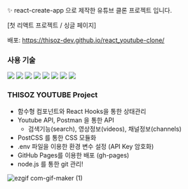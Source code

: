✨ react-create-app 으로 제작한 유튜브 클론 프로젝트 입니다.


[첫 리액트 프로젝트 / 싱글 페이지]

배포: https://thisoz-dev.github.io/react_youtube-clone/



### 사용 기술
<img src="https://img.shields.io/badge/React-61DAFB?style=flat-square&logo=React&logoColor=black"/> <img src="https://img.shields.io/badge/JavaScript-F7DF1E?style=flat-square&logo=JavaScript&logoColor=black"/> <img src="https://img.shields.io/badge/HTML5-E34F26?style=flat-square&logo=HTML5&logoColor=white"/> <img src="https://img.shields.io/badge/CSS3-1572B6?style=flat-square&logo=CSS3&logoColor=white"/> <img src="https://img.shields.io/badge/PostCSS-DD3A0A?style=flat-square&logo=PostCSS&logoColor=white"/> <img src="https://img.shields.io/badge/NodeJS-339933?style=flat-square&logo=Node.js&logoColor=white"/> <img src="https://img.shields.io/badge/FontAwesome-339AF0?style=flat-square&logo=FontAwesome&logoColor=white"/> <img src="https://img.shields.io/badge/Postman-FF6C37?style=flat-square&logo=Postman&logoColor=white"/> 



### THISOZ YOUTUBE Project
- 함수형 컴포넌트와 React Hooks을 통한 상태관리
- Youtube API, Postman 을 통한 API 
  * 검색기능(search), 영상정보(videos), 채널정보(channels)
- PostCSS 를 통한 CSS 모듈화
- .env 파일을 이용한 환경 변수 설정 (API Key 암호화)
- GitHub Pages를 이용한 배포 (gh-pages)
- node.js 를 통한 git 관리!


![ezgif com-gif-maker (1)](https://user-images.githubusercontent.com/85509993/124476796-3e24a800-ddde-11eb-837f-767b000a3203.gif)
